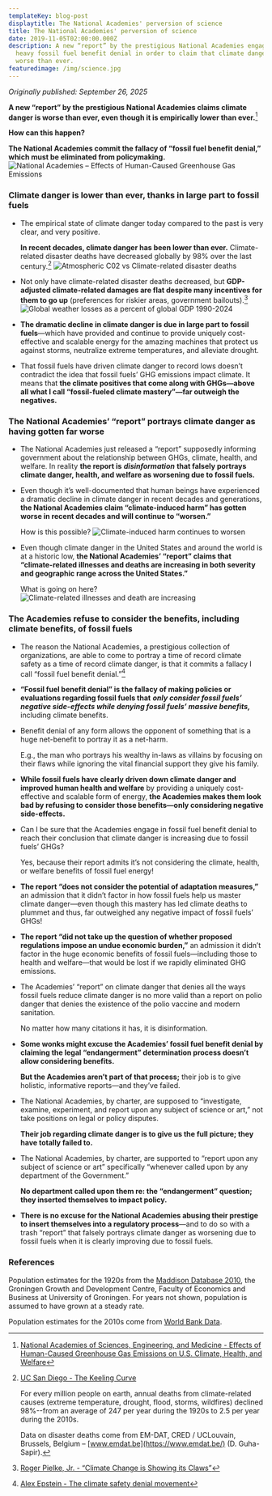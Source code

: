 ```yaml
---
templateKey: blog-post
displaytitle: The National Academies' perversion of science
title: The National Academies' perversion of science
date: 2019-11-05T02:00:00.000Z
description: A new “report” by the prestigious National Academies engages in
  heavy fossil fuel benefit denial in order to claim that climate danger is
  worse than ever.
featuredimage: /img/science.jpg
---
```

_Originally published: September 26, 2025_

**A new “report” by the prestigious National Academies claims climate danger is worse than ever, even though it is empirically lower than ever.**[^1]

**How can this happen?**

**The National Academies commit the fallacy of “fossil fuel benefit denial,” which must be eliminated from policymaking.**
    ![National Academies – Effects of Human-Caused Greenhouse Gas Emissions](/img/human-caused-greenhouse-gas.jpg)

### Climate danger is lower than ever, thanks in large part to fossil fuels

- The empirical state of climate danger today compared to the past is very clear, and very positive.

    **In recent decades, climate danger has been lower than ever.** Climate-related disaster deaths have decreased globally by 98% over the last century.[^2]
    ![Atmospheric C02 vs Climate-related disaster deaths](/img/atmospheric-co2.jpg)

- Not only have climate-related disaster deaths decreased, but **GDP-adjusted climate-related damages are flat despite many incentives for them to go up** (preferences for riskier areas, government bailouts).[^3]
    ![Global weather losses as a percent of global GDP 1990-2024](/img/global-weather-losses.jpg)

- **The dramatic decline in climate danger is due in large part to fossil fuels**—which have provided and continue to provide uniquely cost-effective and scalable energy for the amazing machines that protect us against storms, neutralize extreme temperatures, and alleviate drought.

- That fossil fuels have driven climate danger to record lows doesn’t contradict the idea that fossil fuels’ GHG emissions impact climate. It means that **the climate positives that come along with GHGs—above all what I call “fossil-fueled climate mastery”—far outweigh the negatives.**

### The National Academies’ “report” portrays climate danger as having gotten far worse

- The National Academies just released a “report” supposedly informing government about the relationship between GHGs, climate, health, and welfare. In reality **the report is** ***disinformation*** **that falsely portrays climate danger, health, and welfare as worsening due to fossil fuels.**

- Even though it’s well-documented that human beings have experienced a dramatic decline in climate danger in recent decades and generations, **the National Academies claim “climate-induced harm” has gotten worse in recent decades and will continue to “worsen.”**

    How is this possible?
    ![Climate-induced harm continues to worsen](/img/climate-induced-harm-continues-worsen.jpg)

- Even though climate danger in the United States and around the world is at a historic low, **the National Academies’ “report” claims that “climate-related illnesses and deaths are increasing in both severity and geographic range across the United States.”**

    What is going on here?
    ![Climate-related illnesses and death are increasing](/img/impacts-on-human-health.jpg)

### The Academies refuse to consider the benefits, including climate benefits, of fossil fuels

- The reason the National Academies, a prestigious collection of organizations, are able to come to portray a time of record climate safety as a time of record climate danger, is that it commits a fallacy I call “fossil fuel benefit denial.”[^4]

- **“Fossil fuel benefit denial” is the fallacy of making policies or evaluations regarding fossil fuels that** ***only consider fossil fuels’ negative side-effects while denying fossil fuels’ massive benefits,*** including climate benefits.

- Benefit denial of any form allows the opponent of something that is a huge net-benefit to portray it as a net-harm.

    E.g., the man who portrays his wealthy in-laws as villains by focusing on their flaws while ignoring the vital financial support they give his family.

- **While fossil fuels have clearly driven down climate danger and improved human health and welfare** by providing a uniquely cost-effective and scalable form of energy, **the Academies makes them look bad by refusing to consider those benefits—only considering negative side-effects.**

- Can I be sure that the Academies engage in fossil fuel benefit denial to reach their conclusion that climate danger is increasing due to fossil fuels’ GHGs?

    Yes, because their report admits it’s not considering the climate, health, or welfare benefits of fossil fuel energy!

- **The report “does not consider the potential of adaptation measures,”** an admission that it didn’t factor in how fossil fuels help us master climate danger—even though this mastery has led climate deaths to plummet and thus, far outweighed any negative impact of fossil fuels’ GHGs!

- **The report “did not take up the question of whether proposed regulations impose an undue economic burden,”** an admission it didn’t factor in the huge economic benefits of fossil fuels—including those to health and welfare—that would be lost if we rapidly eliminated GHG emissions.

- The Academies’ “report” on climate danger that denies all the ways fossil fuels reduce climate danger is no more valid than a report on polio danger that denies the existence of the polio vaccine and modern sanitation.

    No matter how many citations it has, it is disinformation.

- **Some wonks might excuse the Academies’ fossil fuel benefit denial by claiming the legal “endangerment” determination process doesn’t allow considering benefits.**

    **But the Academies aren’t part of that process;** their job is to give holistic, informative reports—and they’ve failed.

- The National Academies, by charter, are supposed to “investigate, examine, experiment, and report upon any subject of science or art,” not take positions on legal or policy disputes.

    **Their job regarding climate danger is to give us the full picture; they have totally failed to.**

- The National Academies, by charter, are supported to “report upon any subject of science or art” specifically “whenever called upon by any department of the Government.”

    **No department called upon them re: the “endangerment” question; they inserted themselves to impact policy.**

- **There is no excuse for the National Academies abusing their prestige to insert themselves into a regulatory process**—and to do so with a trash “report” that falsely portrays climate danger as worsening due to fossil fuels when it is clearly improving due to fossil fuels.

### References

[^1]: [National Academies of Sciences, Engineering, and Medicine - Effects of Human-Caused Greenhouse Gas Emissions on U.S. Climate, Health, and Welfare](https://nap.nationalacademies.org/catalog/29239/effects-of-human-caused-greenhouse-gas-emissions-on-us-climate-health-and-welfare)

[^2]:
    [UC San Diego - The Keeling Curve](https://keelingcurve.ucsd.edu/)

    For every million people on earth, annual deaths from climate-related causes (extreme temperature, drought, flood, storms, wildfires) declined 98%--from an average of 247 per year during the 1920s to 2.5 per year during the 2010s.

    Data on disaster deaths come from EM-DAT, CRED / UCLouvain, Brussels, Belgium – [www.emdat.be](https://www.emdat.be/) (D. Guha-Sapir).

Population estimates for the 1920s from the [Maddison Database 2010](https://www.rug.nl/ggdc/historicaldevelopment/maddison/releases/maddison-database-2010), the Groningen Growth and Development Centre, Faculty of Economics and Business at University of Groningen. For years not shown, population is assumed to have grown at a steady rate.

Population estimates for the 2010s come from [World Bank Data](https://data.worldbank.org/indicator/SP.POP.TOTL).

[^3]: [Roger Pielke, Jr. - “Climate Change is Showing its Claws”](https://rogerpielkejr.substack.com/p/climate-change-is-showing-its-claws)

[^4]: [Alex Epstein - The climate safety denial movement](https://energytalkingpoints.com/the-climate-safety-denial-movement/)
